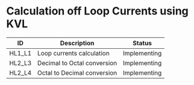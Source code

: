  # Calculation off Loop Currents using KVL
 
 
ID |  Description                 | Status  |  
-------|------------------------|------|
HL1_L1 | Loop currents calculation        | Implementing |
HL2_L3 | Decimal to Octal conversion       | Implementing |
HL2_L4 | Octal to Decimal conversion        | Implementing |


